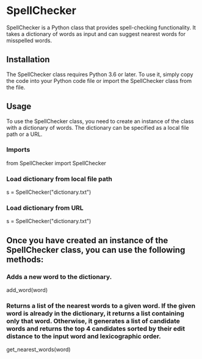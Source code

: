 # SpellChecker
SpellChecker is a Python class that provides spell-checking functionality. It takes a dictionary of words as input and can suggest nearest words for misspelled words.

## Installation
The SpellChecker class requires Python 3.6 or later. To use it, simply copy the code into your Python code file or import the SpellChecker class from the file.

## Usage
To use the SpellChecker class, you need to create an instance of the class with a dictionary of words. The dictionary can be specified as a local file path or a URL.

### Imports
from SpellChecker import SpellChecker

### Load dictionary from local file path
s = SpellChecker("dictionary.txt")

### Load dictionary from URL
s = SpellChecker("dictionary.txt")

## Once you have created an instance of the SpellChecker class, you can use the following methods:
### Adds a new word to the dictionary.
add_word(word)

### Returns a list of the nearest words to a given word. If the given word is already in the dictionary, it returns a list containing only that word. Otherwise, it generates a list of candidate words and returns the top 4 candidates sorted by their edit distance to the input word and lexicographic order.
get_nearest_words(word)
